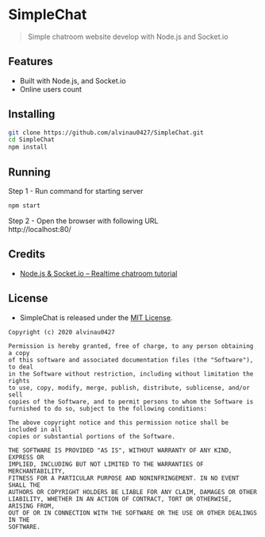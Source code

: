 # SimpleChat

> Simple chatroom website develop with Node.js and Socket.io

## Features
- Built with Node.js, and Socket.io
- Online users count

## Installing
```bash
git clone https://github.com/alvinau0427/SimpleChat.git
cd SimpleChat
npm install
```

## Running
Step 1 - Run command for starting server
```bash
npm start
```

Step 2 - Open the browser with following URL <br />
http://localhost:80/

## Credits
- [Node.js & Socket.io – Realtime chatroom tutorial](https://single9.net/2017/12/node-js-%e8%88%87-socket-io-%e5%8d%b3%e6%99%82%e8%81%8a%e5%a4%a9%e5%ae%a4%e5%af%a6%e4%bd%9c/amp/)

## License
- SimpleChat is released under the [MIT License](https://opensource.org/licenses/MIT).
```
Copyright (c) 2020 alvinau0427

Permission is hereby granted, free of charge, to any person obtaining a copy
of this software and associated documentation files (the "Software"), to deal
in the Software without restriction, including without limitation the rights
to use, copy, modify, merge, publish, distribute, sublicense, and/or sell
copies of the Software, and to permit persons to whom the Software is
furnished to do so, subject to the following conditions:

The above copyright notice and this permission notice shall be included in all
copies or substantial portions of the Software.

THE SOFTWARE IS PROVIDED "AS IS", WITHOUT WARRANTY OF ANY KIND, EXPRESS OR
IMPLIED, INCLUDING BUT NOT LIMITED TO THE WARRANTIES OF MERCHANTABILITY,
FITNESS FOR A PARTICULAR PURPOSE AND NONINFRINGEMENT. IN NO EVENT SHALL THE
AUTHORS OR COPYRIGHT HOLDERS BE LIABLE FOR ANY CLAIM, DAMAGES OR OTHER
LIABILITY, WHETHER IN AN ACTION OF CONTRACT, TORT OR OTHERWISE, ARISING FROM,
OUT OF OR IN CONNECTION WITH THE SOFTWARE OR THE USE OR OTHER DEALINGS IN THE
SOFTWARE.
```

